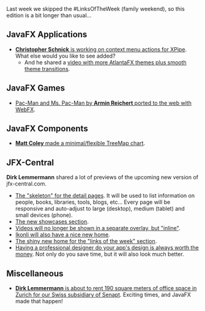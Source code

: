 Last week we skipped the #LinksOfTheWeek (family weekend), so this edition is a bit longer than usual...

## JavaFX Applications

* [**Christopher Schnick** is working on context menu actions for XPipe](https://twitter.com/crschnick/status/1661349160547766272). What else would you like to see added?
  * And he shared a [video with more AtlantaFX themes plus smooth theme transitions](https://twitter.com/crschnick/status/1661340242052251650).

## JavaFX Games

* [Pac-Man and Ms. Pac-Man by **Armin Reichert** ported to the web with WebFX](https://twitter.com/WebFXProject/status/1661336335427182593).

## JavaFX Components

* [**Matt Coley** made a minimal/flexible TreeMap chart](https://twitter.com/invokecoley/status/1660951086876749825).

## JFX-Central

**Dirk Lemmermann** shared a lot of previews of the upcoming new version of jfx-central.com.

* [The "skeleton" for the detail pages](https://twitter.com/dlemmermann/status/1658067095664443394). It will be used to list information on people, books, libraries, tools, blogs, etc... Every page will be responsive and auto-adjust to large (desktop), medium (tablet) and small devices (phone).
* [The new showcases section](https://twitter.com/dlemmermann/status/1661055817041297409).
* [Videos will no longer be shown in a separate overlay, but "inline"](https://twitter.com/dlemmermann/status/1659203119136509955).
* [Ikonli will also have a nice new home](https://twitter.com/dlemmermann/status/1661325621471969281).
* [The shiny new home for the "links of the week" section](https://twitter.com/dlemmermann/status/1661718165577953280).
* [Having a professional designer do your app's design is always worth the money](https://twitter.com/dlemmermann/status/1661676012466307072). Not only do you save time, but it will also look much better.

## Miscellaneous

* [**Dirk Lemmermann** is about to rent 190 square meters of office space in Zurich for our Swiss subsidiary of Senapt](https://twitter.com/dlemmermann/status/1657027053202423808). Exciting times, and JavaFX made that happen!